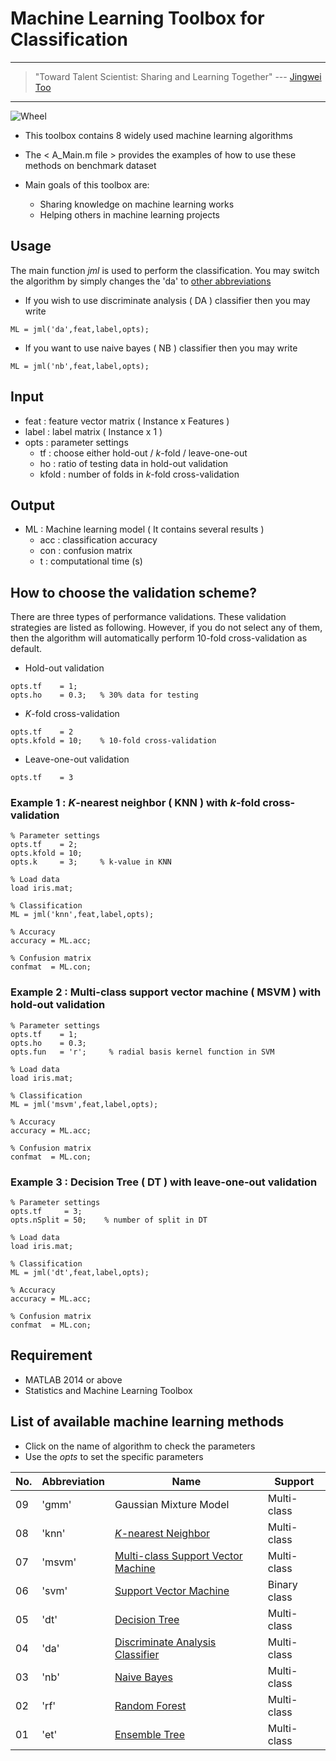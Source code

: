 # Machine Learning Toolbox for Classification

---
> "Toward Talent Scientist: Sharing and Learning Together"
>  --- [Jingwei Too](https://jingweitoo.wordpress.com/)
---

![Wheel](https://www.mathworks.com/matlabcentral/mlc-downloads/downloads/f9d2bb8c-ebfe-4590-b88c-d4ff92fa6f8f/c4229dd2-aaa5-4146-bafa-4fcccb2b1d30/images/screenshot.PNG) 

* This toolbox contains 8 widely used machine learning algorithms   

* The < A_Main.m file > provides the examples of how to use these methods on benchmark dataset 

* Main goals of this toolbox are:
  + Sharing knowledge on machine learning works
  + Helping others in machine learning projects

## Usage
The main function *jml* is used to perform the classification. You may switch the algorithm by simply changes the 'da' to [other abbreviations](/README.md#list-of-available-machine-learning-methods)   
* If you wish to use discriminate analysis ( DA ) classifier then you may write
```code 
ML = jml('da',feat,label,opts); 
```

* If you want to use naive bayes ( NB ) classifier then you may write
```code 
ML = jml('nb',feat,label,opts); 
```

## Input
* feat    : feature vector matrix ( Instance x Features )
* label   : label matrix ( Instance x 1 )
* opts    : parameter settings
  + tf    : choose either hold-out / *k*-fold / leave-one-out
  + ho    : ratio of testing data in hold-out validation
  + kfold : number of folds in *k*-fold cross-validation

## Output
* ML : Machine learning model ( It contains several results )  
  + acc : classification accuracy 
  + con : confusion matrix
  + t   : computational time (s)

## How to choose the validation scheme?
There are three types of performance validations. These validation strategies are listed as following. However, if you do not select any of them, then the algorithm will automatically perform 10-fold cross-validation as default. 
  + Hold-out validation
```code 
opts.tf    = 1;
opts.ho    = 0.3;   % 30% data for testing 
```
  + *K*-fold cross-validation
```code 
opts.tf    = 2
opts.kfold = 10;    % 10-fold cross-validation
```
  + Leave-one-out validation
```code 
opts.tf    = 3 
```
  

### Example 1 : *K*-nearest neighbor ( KNN ) with *k*-fold cross-validation
```code 
% Parameter settings
opts.tf    = 2;     
opts.kfold = 10;    
opts.k     = 3;     % k-value in KNN

% Load data
load iris.mat;

% Classification
ML = jml('knn',feat,label,opts);

% Accuracy
accuracy = ML.acc; 

% Confusion matrix
confmat  = ML.con;

```

### Example 2 : Multi-class support vector machine  ( MSVM ) with hold-out validation
```code 
% Parameter settings
opts.tf    = 1;     
opts.ho    = 0.3;       
opts.fun   = 'r';     % radial basis kernel function in SVM

% Load data
load iris.mat;

% Classification
ML = jml('msvm',feat,label,opts);

% Accuracy
accuracy = ML.acc; 

% Confusion matrix
confmat  = ML.con;

```

### Example 3 : Decision Tree ( DT ) with leave-one-out validation
```code 
% Parameter settings
opts.tf     = 3;          
opts.nSplit = 50;    % number of split in DT 

% Load data
load iris.mat;

% Classification
ML = jml('dt',feat,label,opts);

% Accuracy
accuracy = ML.acc; 

% Confusion matrix
confmat  = ML.con;

```


## Requirement
* MATLAB 2014 or above
* Statistics and Machine Learning Toolbox


## List of available machine learning methods
* Click on the name of algorithm to check the parameters 
* Use the *opts* to set the specific parameters  

| No. | Abbreviation | Name                                                                              | Support      |
|-----|--------------|-----------------------------------------------------------------------------------|--------------|
| 09  | 'gmm'        | Gaussian Mixture Model                                                            | Multi-class  |
| 08  | 'knn'        | [*K*-nearest Neighbor](/Description.md#k-nearest-neighbor-knn)                    | Multi-class  |
| 07  | 'msvm'       | [Multi-class Support Vector Machine](/Description.md#support-vector-machine-svm)  | Multi-class  |
| 06  | 'svm'        | [Support Vector Machine](/Description.md#support-vector-machine-svm)              | Binary class |
| 05  | 'dt'         | [Decision Tree](/Description.md#decision-tree-dt)                                 | Multi-class  |
| 04  | 'da'         | [Discriminate Analysis Classifier](/Description.md#discriminate-analysis-da)      | Multi-class  |
| 03  | 'nb'         | [Naive Bayes](/Description.md#naive-bayes-nb)                                     | Multi-class  |
| 02  | 'rf'         | [Random Forest](Description.md#random-forest-rf)                                  | Multi-class  |
| 01  | 'et'         | [Ensemble Tree](Description.md#ensemble-tree-et)                                  | Multi-class  |                  




